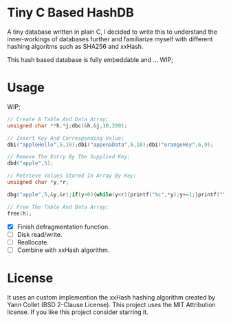 # Tiny C Based HashDB
A tiny database written in plain C, I decided to write this to understand the inner-workings of databases further and familiarize myself with different hashing algoritms such as SHA256 and xxHash.

This hash based database is fully embeddable and ...
WIP;

# Usage

WIP;

```c
// Create A Table And Data Array;
unsigned char **h,*j;dbc(&h,&j,10,200);

// Insert Key And Corresponding Value;
dbi("appleHello",5,10);dbi("appenaData",6,10);dbi("orangeHey",6,9);

// Remove The Entry By The Supplied Key;
dbd("apple",5);

// Retrieve Values Stored In Array By Key;
unsigned char *y,*r;

dbg("apple",5,&y,&r);if(y>0){while(y<r){printf("%c",*y);y+=1;}printf("\n");}else{printf("Not Found!\n");}

// Free The Table And Data Array;
free(h);
```

- [x] Finish defragmentation function.
- [ ] Disk read/write.
- [ ] Reallocate.
- [ ] Combine with xxHash algorithm.

# License
It uses an custom implemention the xxHash hashing algorithm created by Yann Collet (BSD 2-Clause License).
This project uses the MIT Attribution license. If you like this project consider starring it.

